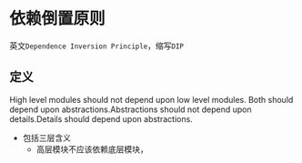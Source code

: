 # 依赖倒置原则
英文`Dependence Inversion Principle`，缩写`DIP`

## 定义
High level modules should not depend upon low level modules. Both should depend upon abstractions.Abstractions should not depend upon details.Details should depend upon abstractions.

- 包括三层含义
    - 高层模块不应该依赖底层模块，